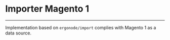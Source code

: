 # Importer Magento 1

--------------------

Implementation based on `ergonode/import` complies with Magento 1 as a data source.
